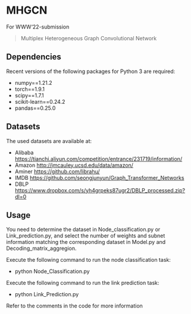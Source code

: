 # MHGCN
For WWW‘22-submission
> Multiplex Heterogeneous Graph Convolutional Network
## Dependencies
Recent versions of the following packages for Python 3 are required:
* numpy==1.21.2
* torch==1.9.1
* scipy==1.7.1
* scikit-learn==0.24.2
* pandas==0.25.0
## Datasets
The used datasets are available at:
* Alibaba https://tianchi.aliyun.com/competition/entrance/231719/information/
* Amazon http://jmcauley.ucsd.edu/data/amazon/
* Aminer https://github.com/librahu/
* IMDB https://github.com/seongjunyun/Graph_Transformer_Networks
* DBLP https://www.dropbox.com/s/yh4grpeks87ugr2/DBLP_processed.zip?dl=0
## Usage
You need to determine the dataset in Node_classification.py or Link_prediction.py, and select the number of weights and subnet information matching the corresponding dataset in Model.py and Decoding_matrix_aggregion.

Execute the following command to run the node classification task:
* python Node_Classification.py

Execute the following command to run the link prediction task:
* python Link_Prediction.py

Refer to the comments in the code for more information
